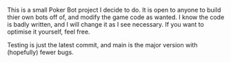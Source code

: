 This is a small Poker Bot project I decide to do. It is open to anyone to build thier own bots off of, and modify the game code as wanted. I know the code is badly written, and I will change it as I see necessary.
If you want to optimise it yourself, feel free.

Testing is just the latest commit, and main is the major version with (hopefully) fewer bugs.
